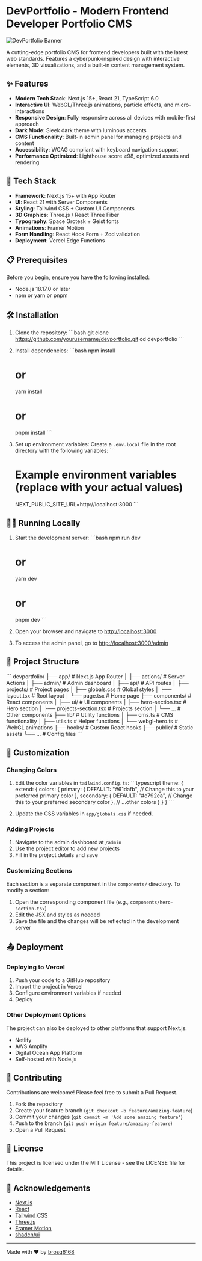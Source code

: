 # DevPortfolio - Modern Frontend Developer Portfolio CMS

![DevPortfolio Banner](/placeholder.svg?height=300&width=800)

A cutting-edge portfolio CMS for frontend developers built with the latest web standards. Features a cyberpunk-inspired design with interactive elements, 3D visualizations, and a built-in content management system.

## ✨ Features

- **Modern Tech Stack**: Next.js 15+, React 21, TypeScript 6.0
- **Interactive UI**: WebGL/Three.js animations, particle effects, and micro-interactions
- **Responsive Design**: Fully responsive across all devices with mobile-first approach
- **Dark Mode**: Sleek dark theme with luminous accents
- **CMS Functionality**: Built-in admin panel for managing projects and content
- **Accessibility**: WCAG compliant with keyboard navigation support
- **Performance Optimized**: Lighthouse score ≥98, optimized assets and rendering

## 🚀 Tech Stack

- **Framework**: Next.js 15+ with App Router
- **UI**: React 21 with Server Components
- **Styling**: Tailwind CSS + Custom UI Components
- **3D Graphics**: Three.js / React Three Fiber
- **Typography**: Space Grotesk + Geist fonts
- **Animations**: Framer Motion
- **Form Handling**: React Hook Form + Zod validation
- **Deployment**: Vercel Edge Functions

## 📋 Prerequisites

Before you begin, ensure you have the following installed:
- Node.js 18.17.0 or later
- npm or yarn or pnpm

## 🛠️ Installation

1. Clone the repository:
   \`\`\`bash
   git clone https://github.com/yourusername/devportfolio.git
   cd devportfolio
   \`\`\`

2. Install dependencies:
   \`\`\`bash
   npm install
   # or
   yarn install
   # or
   pnpm install
   \`\`\`

3. Set up environment variables:
   Create a `.env.local` file in the root directory with the following variables:
   \`\`\`
   # Example environment variables (replace with your actual values)
   NEXT_PUBLIC_SITE_URL=http://localhost:3000
   \`\`\`

## 🏃‍♂️ Running Locally

1. Start the development server:
   \`\`\`bash
   npm run dev
   # or
   yarn dev
   # or
   pnpm dev
   \`\`\`

2. Open your browser and navigate to [http://localhost:3000](http://localhost:3000)

3. To access the admin panel, go to [http://localhost:3000/admin](http://localhost:3000/admin)

## 📁 Project Structure

\`\`\`
devportfolio/
├── app/                  # Next.js App Router
│   ├── actions/          # Server Actions
│   ├── admin/            # Admin dashboard
│   ├── api/              # API routes
│   ├── projects/         # Project pages
│   ├── globals.css       # Global styles
│   ├── layout.tsx        # Root layout
│   └── page.tsx          # Home page
├── components/           # React components
│   ├── ui/               # UI components
│   ├── hero-section.tsx  # Hero section
│   ├── projects-section.tsx # Projects section
│   └── ...               # Other components
├── lib/                  # Utility functions
│   ├── cms.ts            # CMS functionality
│   ├── utils.ts          # Helper functions
│   └── webgl-hero.ts     # WebGL animations
├── hooks/                # Custom React hooks
├── public/               # Static assets
└── ...                   # Config files
\`\`\`




## 🎨 Customization

### Changing Colors

1. Edit the color variables in `tailwind.config.ts`:
   \`\`\`typescript
   theme: {
     extend: {
       colors: {
         primary: {
           DEFAULT: "#61dafb", // Change this to your preferred primary color
         },
         secondary: {
           DEFAULT: "#c792ea", // Change this to your preferred secondary color
         },
         // ...other colors
       }
     }
   }
   \`\`\`

2. Update the CSS variables in `app/globals.css` if needed.

### Adding Projects

1. Navigate to the admin dashboard at `/admin`
2. Use the project editor to add new projects
3. Fill in the project details and save

### Customizing Sections

Each section is a separate component in the `components/` directory. To modify a section:

1. Open the corresponding component file (e.g., `components/hero-section.tsx`)
2. Edit the JSX and styles as needed
3. Save the file and the changes will be reflected in the development server

## 📤 Deployment

### Deploying to Vercel

1. Push your code to a GitHub repository
2. Import the project in Vercel
3. Configure environment variables if needed
4. Deploy

### Other Deployment Options

The project can also be deployed to other platforms that support Next.js:

- Netlify
- AWS Amplify
- Digital Ocean App Platform
- Self-hosted with Node.js

## 🤝 Contributing

Contributions are welcome! Please feel free to submit a Pull Request.

1. Fork the repository
2. Create your feature branch (`git checkout -b feature/amazing-feature`)
3. Commit your changes (`git commit -m 'Add some amazing feature'`)
4. Push to the branch (`git push origin feature/amazing-feature`)
5. Open a Pull Request

## 📄 License

This project is licensed under the MIT License - see the LICENSE file for details.

## 🙏 Acknowledgements

- [Next.js](https://nextjs.org/)
- [React](https://reactjs.org/)
- [Tailwind CSS](https://tailwindcss.com/)
- [Three.js](https://threejs.org/)
- [Framer Motion](https://www.framer.com/motion/)
- [shadcn/ui](https://ui.shadcn.com/)

---

Made with ❤️ by [brosq6168](https://yourwebsite.com)
